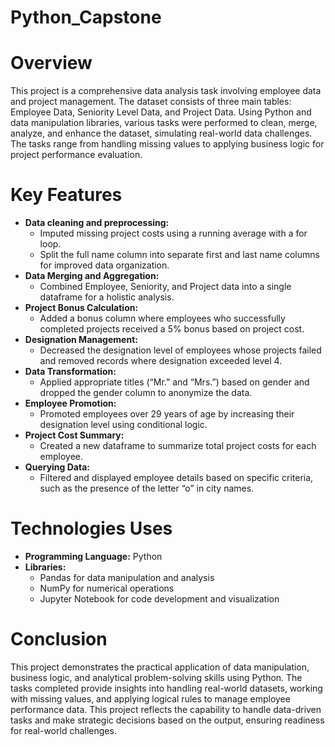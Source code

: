 # Python_Capstone
# Overview
This project is a comprehensive data analysis task involving employee data and project management. The dataset consists of three main tables: Employee Data, Seniority Level Data, and Project Data. Using Python and data manipulation libraries, various tasks were performed to clean, merge, analyze, and enhance the dataset, simulating real-world data challenges. The tasks range from handling missing values to applying business logic for project performance evaluation.
# Key Features
- **Data cleaning and preprocessing:**
  - Imputed missing project costs using a running average with a for loop.
  - Split the full name column into separate first and last name columns for improved data organization.
- **Data Merging and Aggregation:**
  - Combined Employee, Seniority, and Project data into a single dataframe for a holistic analysis.
- **Project Bonus Calculation:**
  - Added a bonus column where employees who successfully completed projects received a 5% bonus based on project cost.
- **Designation Management:**
  - Decreased the designation level of employees whose projects failed and removed records where designation exceeded level 4.
- **Data Transformation:**
  - Applied appropriate titles (“Mr.” and “Mrs.”) based on gender and dropped the gender column to anonymize the data.
- **Employee Promotion:**
  - Promoted employees over 29 years of age by increasing their designation level using conditional logic.
- **Project Cost Summary:**
  - Created a new dataframe to summarize total project costs for each employee.
- **Querying Data:**
  - Filtered and displayed employee details based on specific criteria, such as the presence of the letter “o” in city names.

# Technologies Uses
- **Programming Language:** Python
- **Libraries:**
  - Pandas for data manipulation and analysis
  - NumPy for numerical operations
  - Jupyter Notebook for code development and visualization

# Conclusion
This project demonstrates the practical application of data manipulation, business logic, and analytical problem-solving skills using Python. The tasks completed provide insights into handling real-world datasets, working with missing values, and applying logical rules to manage employee performance data. This project reflects the capability to handle data-driven tasks and make strategic decisions based on the output, ensuring readiness for real-world challenges.
